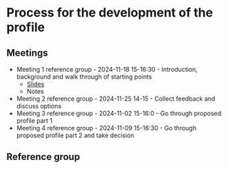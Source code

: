 # Process for the development of the profile

## Meetings

* Meeting 1 reference group - 2024-11-18 15-16:30 - Introduction, background and walk through of starting points
    * [Slides](https://docs.google.com/presentation/d/1t2hD72Xt8LS0ZGbKJN_k7kFY-CwtpzeV8U_erGlDjDs/edit?usp=sharing)
    * Notes
* Meeting 2 reference group - 2024-11-25 14-15 - Collect feedback and discuss options
* Meeting 3 reference group - 2024-11-02 15-16:0 - Go through proposed profile part 1
* Meeting 4 reference group - 2024-11-09 15-16:30 - Go through proposed profile part 2 and take decision

## Reference group
